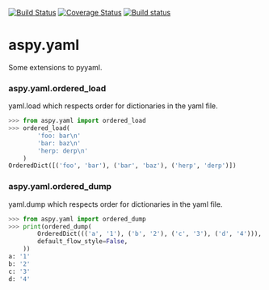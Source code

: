 [![Build Status](https://travis-ci.org/asottile/aspy.yaml.svg?branch=master)](https://travis-ci.org/asottile/aspy.yaml)
[![Coverage Status](https://img.shields.io/coveralls/asottile/aspy.yaml.svg?branch=master)](https://coveralls.io/r/asottile/aspy.yaml)
[![Build status](https://ci.appveyor.com/api/projects/status/8ta4jqydro93c61u/branch/master?svg=true)](https://ci.appveyor.com/project/asottile/aspy/branch/master)

aspy.yaml
==========

Some extensions to pyyaml.


### aspy.yaml.ordered_load

yaml.load which respects order for dictionaries in the yaml file.

```python
>>> from aspy.yaml import ordered_load
>>> ordered_load(
        'foo: bar\n'
        'bar: baz\n'
        'herp: derp\n'
    )
OrderedDict([('foo', 'bar'), ('bar', 'baz'), ('herp', 'derp')])
```

### aspy.yaml.ordered_dump

yaml.dump which respects order for dictionaries in the yaml file.

```python
>>> from aspy.yaml import ordered_dump
>>> print(ordered_dump(
        OrderedDict((('a', '1'), ('b', '2'), ('c', '3'), ('d', '4'))),
        default_flow_style=False,
    ))
a: '1'
b: '2'
c: '3'
d: '4'
```
